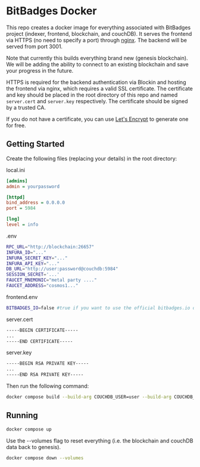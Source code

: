 # BitBadges Docker
This repo creates a docker image for everything associated with BitBadges project (indexer, frontend, 
blockchain, and couchDB). It serves the frontend via HTTPS (no need to specify a port)
through [nginx](https://www.nginx.com/). The backend will be served from port 3001.

Note that currently this builds everything brand new (genesis blockchain). We will be adding the ability
to connect to an existing blockchain and save your progress in the future.

HTTPS is required for the backend authentication via Blockin and hosting the frontend via nginx, which requires
a valid SSL certificate. The certificate and key should be placed in the root directory of this repo and named
`server.cert` and `server.key` respectively. The certificate should be signed by a trusted CA.

If you do not have a certificate, you can use [Let's Encrypt](https://letsencrypt.org/) to generate one for free.

## Getting Started
Create the following files (replacing your details) in the root directory:

local.ini
```ini
[admins]
admin = yourpassword

[httpd]
bind_address = 0.0.0.0
port = 5984

[log]
level = info
```

.env
```bash
RPC_URL="http://blockchain:26657"
INFURA_ID="..."
INFURA_SECRET_KEY="..."
INFURA_API_KEY="..."
DB_URL="http://user:password@couchdb:5984"
SESSION_SECRET='...'
FAUCET_MNEMONIC="metal party ...."
FAUCET_ADDRESS="cosmos1..."
```

frontend.env
```bash
BITBADGES_IO=false #true if you want to use the official bitbadges.io domain / indexer
```

server.cert
```bash
-----BEGIN CERTIFICATE-----
...
-----END CERTIFICATE-----
```

server.key
```bash
-----BEGIN RSA PRIVATE KEY-----
...
-----END RSA PRIVATE KEY-----
```

Then run the following command:
```bash
docker compose build --build-arg COUCHDB_USER=user --build-arg COUCHDB_PASSWORD=password
```

## Running
```bash
docker compose up
```

Use the --volumes flag to reset everything (i.e. the blockchain and couchDB data back to genesis).
```bash
docker compose down --volumes
```


